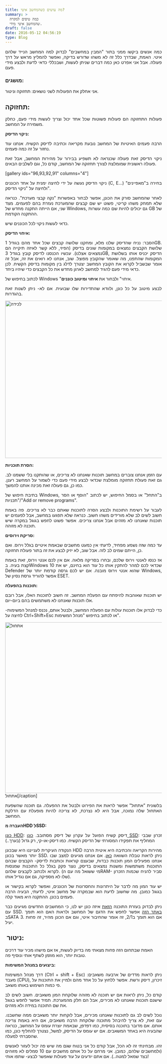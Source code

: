 ```yaml
---
title: מה עושים כשהמחשב איטי?
summary: >
  כמה טיפים למקרה
  שהמחשב איטי מידי.
draft: false
date: 2016-05-12 04:56:19
type: Blog
---
```


<p style="text-align:justify;">כמה אנשים ביקשו ממני בתור "המבין במחשבים" לבדוק למה המחשב הנייד שלהם איטי. האמת, שבדרך כלל זה לא משהו שדורש בדיקה, ואפשר להמליץ מראש על דרך פעולה. אבל אני אפרט כאן כמה דברים שניתן לעשות, ושבכללי כדאי לדעת ולבצע מידי פעם.</p>

<h3 style="text-align:justify;">מושגים:</h3>

אני אחלק את הפעולות לשני נושאים: תחזוקה וניטור.

<h2 style="text-align:justify;">תחזוקה:</h2>

<p style="text-align:justify;">פעולות התחזוקה הם פעולות פשוטות שכל אחד יכול וצריך לעשות מידי פעם, כחלק משמירה על המחשב.</p>

<p style="text-align:justify;"><b>ניקוי הדיסק:</b></p>

<p style="text-align:justify;">הרבה פעמים האיטיות של המחשב נובעת מקריאה וכתיבה לדיסק הקשיח. אנחנו עוד נחזור על זה כמה פעמים.</p>

<p style="text-align:justify;">ניקוי הדיסק זאת פעולה שכנראה לא תשפיע בבירור על מהירות המחשב, אבל זאת פעולה ראשונית שמומלצת לצורך תחזוקה של המחשב, קודם כל, וגם לשלבים הבאים.</p>

[gallery ids="96,93,92,91" columns="4"]

<p style="text-align:justify;">ניקוי הדיסק נעשה על ידי לחיצה ימנית על אחד הכוננים (C, E...) בחירה ב"מאפיינים" ולחיצה על "ניקוי הדיסק".</p>

<p style="text-align:justify;">לאחר שהמחשב סורק את הכונן, אפשר לבחור באפשרות "נקה קבצי מערכת". כנראה שלא תמחק משהו קריטי, פשוט יש שם קבצים שהמערכת נעזרת בהם לפעמים. מצד שני, אם הייתה התקנה מחדש של Windows, גם יכולים להיות שם כמה עשרות GB של ההתקנה הקודמת.</p>

<p style="text-align:justify;">כדאי לעשות ניקוי לכל הכוננים שיש.</p>

<p style="text-align:justify;"><strong>איחוי הדיסק:</strong></p>

<p style="text-align:justify;">הסבר: נניח שהדיסק שלנו מלא, ומחקנו שלושה קבצים שכל אחד מהם בגודל 1GB. שלושת הקבצים נמצאים במקומות שונים בדיסק (הפיזי, ללא קשר לאיזה תיקייה הם נמצאים אצלנו). עכשיו הכנסנו לדיסק קובץ בגודל 3GB, הדיסק יכניס אותו בשלושת המקומות שהתפנו, מה שאומר שהקובץ מפוצל. שוב, אנחנו לא רואים את זה, אבל זה אומר שבשביל לקרוא את הקובץ המחשב יצטרך לדלג בין מקומות בדיסק הקשיח. לכן כדאי מידי פעם להגיד למחשב לארגן מחדש את כל הקבצים כדי שיהיו ביחד.</p>

<p style="text-align:justify;">לכתוב בחיפוש של Windows "איחוי" ולבחור את <strong>איחוי ומיטוב כוננים</strong>.</p>

<p style="text-align:justify;">לבצע מיטוב על כל כונן, ולוודא שהתדירות שלו שבועית. אם לא- ניתן לשנות זאת בהגדרות.</p>

<p style="text-align:justify;"><img alt="לכידה" class="alignnone size-full wp-image-165" height="506" src="https://baruchiro.files.wordpress.com/2016/05/d79cd79bd799d793d794.png" width="701"/></p>

<p style="text-align:justify;"><b>הסרת תוכניות:</b></p>

<p style="text-align:justify;">עם הזמן אנחנו צוברים במחשב תוכנות שאנחנו לא צריכים, או שהותקנו בלי ששמנו לב. גם זאת פעולת תחזוקה מומלצת שכדאי לבצע מידי פעם כדי לשמור על המחשב רענן. כמו כן, גם פעולה זאת מכינה אותנו להמשך.</p>

<p style="text-align:justify;">בתיבת חיפוש של Windows, ב"התחל" או בסמל החיפוש, יש לכתוב "הוסף או הסר תכניות"/"Add or remove programs".</p>

<p style="text-align:justify;">לעבור על רשימת התוכנות ולבצע הסרה לתוכנות שאתם כבר לא צריכים. פה באמת חשוב לשים לב שלא מורידים משהו חשוב. כנראה שלא תפגעו במחשב, אבל לפעמים יש תוכנות שאנחנו לא מזהים אבל אנחנו צריכים. אפשר פשוט לחפש בגוגל במקרה שיש תוכנה לא מזוהה.</p>

<p style="text-align:justify;"><b>סריקת וירוסים:</b></p>

<p style="text-align:justify;">עד כמה שזה נשמע מפחיד, לדעתי אין כמעט מחשבים שבאמת איטיים בגלל וירוס. ואם כן, הייתם שמים לב לזה. אבל שוב, לא יזיק לבצע את זה בתור פעולת תחזוקה.</p>

<p style="text-align:justify;">אז כנסו לאנטי וירוס שלכם, ובחרו בסריקה מלאה. אם אין לכם אנטי וירוס, זאת באמת קצת בעיה. בWindows 10 שכדאי לכם למהר להתקין אותו כל עוד הוא בחינם, יש את Defender שהוא אנטי וירוס מובנה. אם יש לכם גרסה קודמת יותר של Windows, אפשר להוריד גרסת נסיון של ESET.</p>

<p style="text-align:justify;"><b>תוכנות בהפעלה:</b></p>

<p style="text-align:justify;">יש תוכנות שאוהבות להיפתח עם הפעלת המחשב. זה חשוב לתוכנות האלו, אבל רובם אלו תוכנות שאנחנו לא משתמשים בהם ביום-יום.</p>

<p style="text-align:justify;">כדי לבדוק אלו תוכנות עולות עם הפעלת המחשב, ולבטל אותם, נכנס למנהל המשימות- לחיצה על Ctrl+Shift+Esc או לכתוב בחיפוש "מנהל המשימות".</p>

<img alt="אתחול" class="alignnone size-full wp-image-107" height="549" src="https://baruchiro.files.wordpress.com/2016/05/d790d7aad797d795d79c.png" width="683"/> אתחול[/caption]

<p style="text-align:justify;">בלשונית "אתחול" אפשר לראות את הפירוט ולבטל את ההפעלה. גם תוכנה שהשפעת האתחול שלה נמוכה, אבל היא לא נצרכת, לא צריכה להיות מופעלת עם הדלקת המחשב.</p>

<p style="text-align:justify;"><strong>העברה מHDD לSSD:</strong></p>

<p style="text-align:justify;"><a href="https://he.wikipedia.org/wiki/%D7%93%D7%99%D7%A1%D7%A7_%D7%A7%D7%A9%D7%99%D7%97" target="_blank" rel="noopener noreferrer">כונן HDD</a>: דיסק קשיח הפועל על עקרון של דיסק מסתובב.
<a href="https://he.wikipedia.org/wiki/Solid_state_drive" target="_blank" rel="noopener noreferrer">כונן SSD</a>: זכרון שבבי המחליף את תפקידו המסורתי של הדיסק הקשיח. כמו דיסק-או-קי, רק גדול (בערך..)

<p style="text-align:justify;">הנקודה העיקרית לענייננו היא שבכונן HDD מהירות הקריאה והכתיבה היא איטית הרבה יותר מאשר בכונן SSD. ניתן לראות טבלת השוואה <a href="http://www.a-c.co.il/page/%D7%9E%D7%94-%D7%A2%D7%93%D7%99%D7%A3-%D7%9B%D7%95%D7%A0%D7%9F-ssd-%D7%90%D7%95-%D7%93%D7%99%D7%A1%D7%A7-%D7%A7%D7%A9%D7%99%D7%97" target="_blank" rel="noopener noreferrer">כאן</a>. אם אנחנו מגיעים למצב שבו אנחנו מפעילים המון תוכנות כבדות, שבעצם קוראות וכותבות לדיסק- הקבצים שבהם התוכנות משתמשות ומשנות נמצאים בדיסק, נוצר פקק בגלל כל התוכנות שמנסות לקרוא ולכתוב לקבצים שלהם. (מי ששואל מה עם הRAM- סביר להניח שכמות הזכרון שלו לא מספיקה, גם אם נגדיל אותו).</p>
<p style="text-align:justify;">יש עוד המון מה לדבר על היתרונות והחסרונות של הכוננים, ואפשר לקרוא בקישור או בגוגל כמובן. מה שחשוב לדעת הוא שבמקרה של מחשב איטי, לדעתי, הבעיה הרבה פעמים בכונן. ההתקנה היא מאוד קלה.</p>
<p style="text-align:justify;">ניתן לבדוק בעזרת התוכנה <a href="http://download.piriform.com/spsetup119.exe" target="_blank" rel="noopener noreferrer">הזאת</a> איזה כונן יש לנו, כי המחשבים החדשים מגיעים כבר עם SSD. <a href="http://www.crucial.com/" target="_blank" rel="noopener noreferrer">באתר הזה</a> אפשר לחפש את הדגם של המחשב ולראות האם הוא תומך בSATA 3. אם הוא תומך ב2/1, זה אומר שהחיבור איטי, וגם אם הכונן מהיר, זה פחות יעיל.</p>
<h2 style="text-align:justify;"> ניטור:</h2>
האמת שבתחום הזה פחות מצאתי מה בדיוק לעשות, אז אם מישהו מכיר עוד דרכים טובות יותר, הוא מוזמן לשתף אותי ונוסיף פה.

<strong>ביצועים במנהל המשימות:</strong>

<p style="text-align:justify;">דרך מנהל המשימות (Ctrl + shift + Esc) ניתן לראות מדדים של ארבעה משאבים: מעבד (CPU), זיכרון, דיסק ורשת. אפשר ללחוץ על כל אחד מהם ולמיין את התוכנות על פי כמות השימוש באותו משאב.</p>
<p style="text-align:justify;">קודם כל, ניתן לראות אם יש תוכנה לא מזוהה שלוקחת המון משאבים. חשוב לשים לב שישנם תוכנות שאנחנו לא מכירים, אבל הם חלק מהמערכת. תמיד אפשר לחפש בגוגל את שם התוכנה במידה ולא מזהים.</p>
<p style="text-align:justify;">נוכל לשים לב גם לתוכנות שאנחנו מכירים, אבל לוקחות יותר משאבים ממה שחשבנו. עם זאת, לא צריך להיבהל מתוכנה שלוקחת הרבה משאבים, אם היא באמת צריכה אותם. אם מדובר בתוכנה בסיסית, כמו דפדפן, שבאמת יוצרת עומס על המחשב, כנראה שהבעיה היא באחד המשאבים. אם יש עומס על הדיסק, למשל, נצטרך להחליף כונן, כמו שהסברתי למעלה.</p>
<p style="text-align:justify;"></p>
<p style="text-align:justify;"></p>
<p style="text-align:justify;"></p>
<p style="text-align:justify;">זהו. מבחינתי זה לא הכל, אבל קודם כל אני בטוח שגם מה שיש פה יכול לעזור לאנשים (ולמחשבים שלהם, כמובן. אני מרחם על כל אותם מחשבים עם 10 סמלים לא מזוהים בצד שמאל למטה..). אם אתם יודעים על עוד פעולות שאפשר לבצע- שתפו אותי!</p></p>

